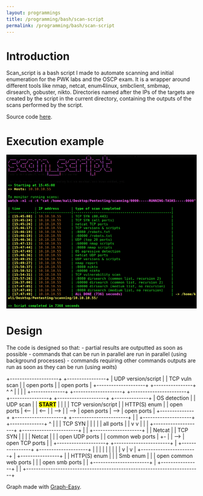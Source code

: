 ```yaml
---
layout: programmings
title: /programming/bash/scan-script
permalink: /programming/bash/scan-script
---
```


<h1>Introduction</h1>

<p>Scan_script is a bash script I made to automate scanning and initial enumeration for the PWK labs and the OSCP exam. It is a wrapper around different tools like nmap, netcat, enum4linux, smbclient, smbmap, dirsearch, gobuster, nikto. Directories named after the IPs of the targets are created by the script in the current directory, containing the outputs of the scans performed by the script.</p>

<p>Source code <a href="https://github.com/Plotkine/scan_script" target="_blank" rel="noopener noreferrer">here</a>.</p>

<h1>Execution example</h1>

<p><img src="/programming/bash/execution-example.png" alt="execution example" width="800" height="auto"></p>

<h1>Design</h1>

<p>The code is designed so that:
- partial results are outputted as soon as possible
- commands that can be run in parallel are run in parallel (using background processes)
- commands requiring other commands outputs are run as soon as they can be run (using <i>wait</i>s)</p>

<!--  <img src="/OSCP/scan-script/flow.png" alt="script flow" width="800" height="auto"></p> -->

<p>                     +--------------------+                                   +----------------+
                     | UDP version/script |                                   | TCP vuln scan  |
                     |     open ports     |                                   |   open ports   |
                     +--------------------+                                   +----------------+
                       ^                                                        ^
                       |                                                        |
                       |                                                        |
+--------------+     +--------------------+     +-----------------------+     +----------------+     +--------------------+     +--------------+
| OS detection |     |      UDP scan      |     |         <mark><b>START</b></mark>         |     |                |     | TCP version/script |     | HTTP(S) enum |
|  open ports  | <-- |                    | <-- |                       | --> |                | --> |     open ports     | --> |  open ports  |
+--------------+     +--------------------+     +-----------------------+     |                |     +--------------------+     +--------------+
  ^                    |                          |                           |    TCP SYN     |
  |                    |                          |                           |   all ports    |
  |                    v                          v                           |                |
  |                  +--------------------+     +-----------------------+     |                |     +--------------------+
  |                  |       Netcat       |     |        TCP SYN        |     |                |     |       Netcat       |
  |                  |   open UDP ports   |     |   common web ports    |  +- |                | --> |   open TCP ports   |
  |                  +--------------------+     +-----------------------+  |  +----------------+     +--------------------+
  |                                               |                        |    |
  |                                               |                        |    |
  |                                               v                        |    v
  |                                             +-----------------------+  |  +----------------+
  |                                             |     HTTP(S) enum      |  |  |    Smb enum    |
  |                                             | open common web ports |  |  | open smb ports |
  |                                             +-----------------------+  |  +----------------+
  |                                                                        |
  +------------------------------------------------------------------------+<!--</div>--></p>

<p>Graph made with <a href="https://github.com/ironcamel/Graph-Easy" target="_blank" rel="noopener noreferrer">Graph-Easy</a>.</p>

<!-- <p>Source code and instructions on how to use this script <a href="https://github.com/Plotkine/scan_script" target="_blank" rel="noopener noreferrer">here</a>.</p> -->
